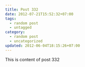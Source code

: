 ```yaml
---
title: Post 332
date: 2012-07-21T15:52:32+07:00
tags:
  - random post
  - untagged
category:
  - random post
  - uncategorized
updated: 2012-06-04T18:15:26+07:00
---
```

This is content of post 332